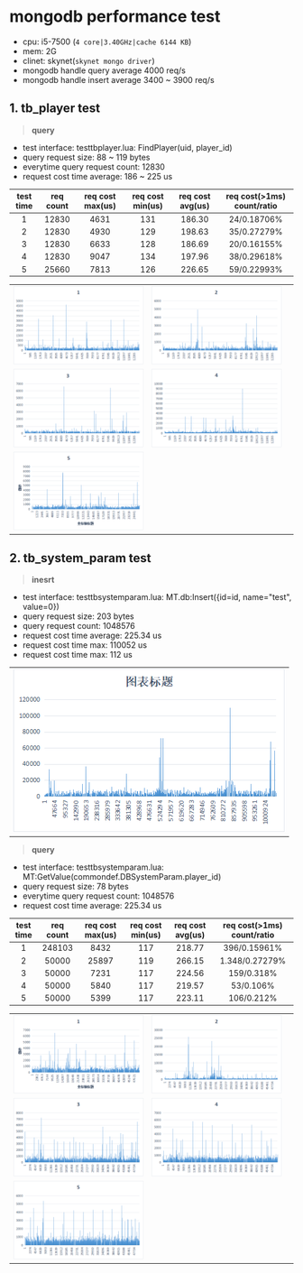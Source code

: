 # **mongodb performance test**

- cpu: i5-7500 (`4 core|3.40GHz|cache 6144 KB`)
- mem: 2G
- clinet: skynet(`skynet mongo driver`)
- mongodb handle query average 4000 req/s
- mongodb handle insert average 3400 ~ 3900 req/s

## 1. **tb_player test**

> **query**

- test interface: testtbplayer.lua: FindPlayer(uid, player_id)
- query request size: 88 ~ 119 bytes
- everytime query request count: 12830
- request cost time average: 186 ~ 225 us

| test time | req count | req cost max(us) | req cost min(us) |  req cost avg(us) | req cost(>1ms) count/ratio |
| :-------: | :-------: | :--------------: | :--------------: |  :--------------: | :------------------------: |
|      1    |   12830   |       4631       |        131       |       186.30      |         24/0.18706%
|      2    |   12830   |       4930       |        129       |       198.63      |         35/0.27279%
|      3    |   12830   |       6633       |        128       |       186.69      |         20/0.16155%
|      4    |   12830   |       9047       |        134       |       197.96      |         38/0.29618%
|      5    |   25660   |       7813       |        126       |       226.65      |         59/0.22993%

|     |     |     |
| :-: | :-: | :-: |
|![test 1](../resource/tbplayer_query_1.png) |![test 2](../resource/tbplayer_query_2.png) | |
|![test 3](../resource/tbplayer_query_3.png) |![test 4](../resource/tbplayer_query_4.png) | |
|![test 5](../resource/tbplayer_query_5.png)

## 2. **tb_system_param test**

> **inesrt**

- test interface: testtbsystemparam.lua: MT.db:Insert({id=id, name="test", value=0})
- query request size: 203 bytes
- query request count: 1048576
- request cost time average: 225.34 us
- request cost time max: 110052 us
- request cost time max: 112 us

|   |
|:-:|
|![insert diagram](../resource/tbsystemparam_insert.png)|

> **query**

- test interface: testtbsystemparam.lua: MT:GetValue(commondef.DBSystemParam.player_id)
- query request size: 78 bytes
- everytime query request count: 1048576
- request cost time average: 225.34 us

| test time | req count | req cost max(us) | req cost min(us) |  req cost avg(us) | req cost(>1ms) count/ratio |
| :-------: | :-------: | :--------------: | :--------------: |  :--------------: | :------------------------: |
|      1    |   248103  |       8432       |        117       |       218.77      |         396/0.15961%
|      2    |   50000   |       25897      |        119       |       266.15      |         1.348/0.27279%
|      3    |   50000   |       7231       |        117       |       224.56      |         159/0.318%
|      4    |   50000   |       5840       |        117       |       219.57      |         53/0.106%
|      5    |   50000   |       5399       |        117       |       223.11      |         106/0.212%

|     |     |     |
| :-: | :-: | :-: |
|![test 1](../resource/tbsystemparam_query_1.png) |![test 2](../resource/tbsystemparam_query_2.png) | |
|![test 3](../resource/tbsystemparam_query_3.png) |![test 4](../resource/tbsystemparam_query_4.png) | |
|![test 5](../resource/tbsystemparam_query_5.png)
